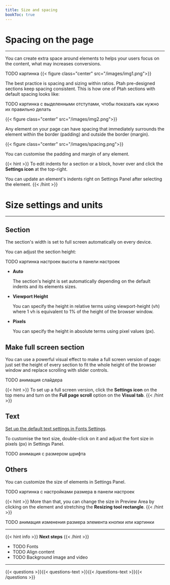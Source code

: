```yaml
---
title: Size and spacing
bookToc: true
---
```


# Spacing on the page
***

You can create extra space around elements to helps your users focus on the content, what may increases conversions.

TODO картинка
{{< figure class="center" src="/images/img1.png">}}

The best practice is spacing and sizing within ratios. Ptah pre-designed sections keep spacing consistent. 
This is how one of Ptah sections with default spacing looks like: 

TODO картинка с выделенными отступами, чтобы показать как нужно их правильно делать

{{< figure class="center" src="/images/img2.png">}}

Any element on your page can have spacing that immediately surrounds the element within the border (padding) and outside the border (margin).

{{< figure class="center" src="/images/spacing.png">}}

You can customise the padding and margin of any element. 

{{< hint >}}
To edit indents for a section or a block, hover over and click the **Settings icon** at the top-right.

You can update an element's indents right on Settings Panel after selecting the element.
{{< /hint >}}

# Size settings and units
***

## Section

The section's width is set to full screen automatically on every device.

You can adjust the section height:

TODO картинка настроек высоты в панели настроек

- **Auto**
    
    The section's height is set automatically depending on the default indents and its elements sizes.
    
- **Viewport Height**
    
    You can specify the height in relative terms using viewport-height (vh) 
    where 1 vh is equivalent to 1% of the height of the browser window.
    
- **Pixels**
    
    You can specify the height in absolute terms using pixel values (px).

## Make full screen section

You can use a powerful visual effect to make a full screen version of page: just set the height of every section to fit the whole height of the browser window and replace scrolling with slider controls.

TODO анимация слайдера

{{< hint >}}
To set up a full screen version, click the **Settings icon** on the top menu and turn on the **Full page scroll** option on the **Visual tab**.
{{< /hint >}}

## Text

[Set up the default text settings in Fonts Settings](TODO).

To customise the text size, double-click on it and adjust the font size in pixels (px) in Settings Panel.

TODO анимация с размером шрифта

## Others

You can customize the size of elements in Settings Panel.

TODO картинка с настройками размера в панели настроек

{{< hint >}}
More than that, you can change the size in Preview Area by clicking on the element and stretching the **Resizing tool rectangle**.
{{< /hint >}}

TODO анимация изменения размера элемента кнопки или картинки

***

{{< hint info >}}
**Next steps**
{{< /hint >}}

- TODO Fonts
- TODO Align content
- TODO Background image and video

***

{{< questions >}}{{< questions-text >}}{{< /questions-text >}}{{< /questions >}}